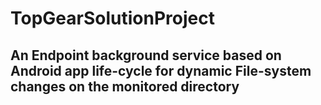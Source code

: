# TopGearSolutionProject
## An Endpoint background service based on Android app life-cycle for dynamic File-system changes on the monitored directory
